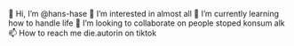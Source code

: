  👋 Hi, I’m @hans-hase
 👀 I’m interested in almost all
 🌱 I’m currently learning how to handle life
 💞️ I’m looking to collaborate on people stoped konsum alk
 📫 How to reach me die.autorin on tiktok

<!---
hans-hase/hans-hase is a ✨ special ✨ repository because its `README.md` (this file) appears on your GitHub profile.
You can click the Preview link to take a look at your changes.
--->
